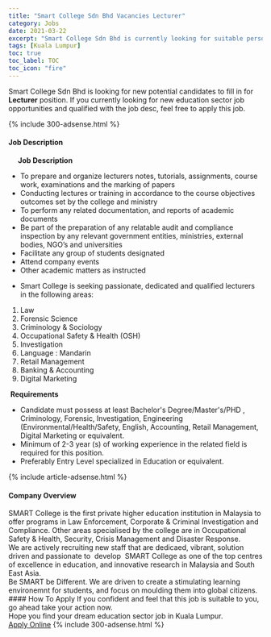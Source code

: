 ```yaml
---
title: "Smart College Sdn Bhd Vacancies Lecturer" 
category: Jobs 
date: 2021-03-22 
excerpt: "Smart College Sdn Bhd is currently looking for suitable person to fill in the Lecturer which positioned at Kuala Lumpur" 
tags: [Kuala Lumpur] 
toc: true 
toc_label: TOC 
toc_icon: "fire" 
--- 
```


<p>Smart College Sdn Bhd is looking for new potential candidates to fill in for <b>Lecturer</b> position. If you currently looking for new education sector job opportunities and qualified with the job desc, feel free to apply this job.
</p>{% include 300-adsense.html %} 
<div><div><h4>Job Description</h4></div><div><div><span><div><p>&#160;&#160;&#160;&#160;<strong>&#160;Job Description</strong></p><ul><li>To prepare and organize lecturers notes, tutorials, assignments, course work, examinations and the marking of papers</li><li>Conducting lectures or training in accordance to the course objectives outcomes set by the college and ministry</li><li>To perform any related documentation, and reports of academic documents</li><li>Be part of the preparation of any relatable audit and compliance inspection by any relevant government entities, ministries, external bodies, NGO&#8217;s and universities</li><li>Facilitate any group of students designated</li><li>Attend company events</li><li>Other academic matters as instructed</li></ul><ul><li>Smart College is seeking passionate, dedicated and qualified lecturers in the following areas:</li></ul><ol><li>Law</li><li>Forensic Science</li><li>Criminology &amp; Sociology</li><li>Occupational Safety &amp; Health (OSH)</li><li>Investigation</li><li>Language : Mandarin</li><li>Retail Management</li><li>Banking &amp; Accounting</li><li>Digital Marketing</li></ol><p>&#160;<strong>Requirements</strong>&#160;</p><ul><li>Candidate must possess at least Bachelor's Degree/Master's/PHD , Criminology, Forensic, Investigation, Engineering (Environmental/Health/Safety, English, Accounting,&#160;Retail Management, Digital Marketing or equivalent.</li><li>Minimum of 2-3 year (s) of working experience in the related field is required for this position.</li><li>Preferably Entry Level specialized in Education or equivalent.</li></ul></div></span></div></div></div> 
{% include article-adsense.html %} 
<div><div><h4>Company Overview</h4></div><div><div><span><div><div>
<div>SMART College is the first private higher education institution in Malaysia to offer programs in Law Enforcement, Corporate &amp; Criminal Investigation and Compliance. Other areas specialised by the college are in Occupational Safety &amp; Health, Security, Crisis Management and Disaster Response.</div>
<div>We are actively recruiting new staff that are dedicaed, vibrant, solution driven and passionate to &#160;develop &#160;SMART College as one of the top centres of excellence in education, and innovative research in Malaysia and South East Asia.&#160;</div>
<div>Be SMART be Different. We are driven to create a stimulating learning environemnt for students, and focus on moulding them into global citizens.&#160;</div>
</div></div></span></div></div></div> 
#### How To Apply 
If you confident and feel that this job is suitable to you, go ahead take your action now. <br/> 
Hope you find your dream education sector job in Kuala Lumpur. <br/> 
<a href="https://www.jobstreet.com.my/en/job/lecturer-4513753?jobId=jobstreet-my-job-4513753" class="btn btn--info" target="_blank" rel="nofollow noopenner">Apply Online</a> 
{% include 300-adsense.html %} 